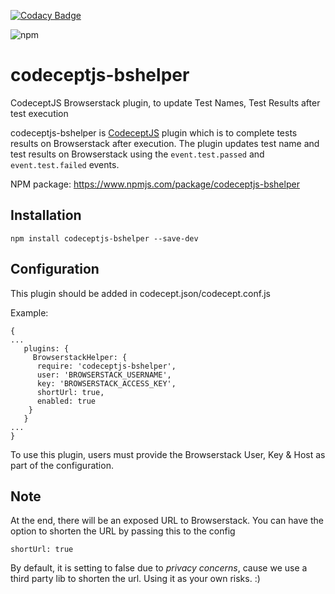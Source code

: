 [![Codacy Badge](https://api.codacy.com/project/badge/Grade/b49908d417c34822a34b36555bcc5bc7)](https://www.codacy.com/manual/PeterNgTr/codeceptjs-bshelper?utm_source=github.com&amp;utm_medium=referral&amp;utm_content=PeterNgTr/codeceptjs-bshelper&amp;utm_campaign=Badge_Grade) 

![npm](https://img.shields.io/npm/v/codeceptjs-bshelper?color=bright%20green)


# codeceptjs-bshelper
CodeceptJS Browserstack plugin, to update Test Names, Test Results after test execution 

codeceptjs-bshelper is [CodeceptJS](https://codecept.io/) plugin which is to complete tests results on Browserstack after execution. The plugin updates test name and
test results on Browserstack using the `event.test.passed` and `event.test.failed` events.

NPM package: <https://www.npmjs.com/package/codeceptjs-bshelper>

## Installation
`npm install codeceptjs-bshelper --save-dev`

## Configuration

This plugin should be added in codecept.json/codecept.conf.js

Example:

```
{
...
   plugins: {
     BrowserstackHelper: {
      require: 'codeceptjs-bshelper',
      user: 'BROWSERSTACK_USERNAME',
      key: 'BROWSERSTACK_ACCESS_KEY',
      shortUrl: true,
      enabled: true
    }
   }
...
}
```
To use this plugin, users must provide the Browserstack User, Key & Host as part of the configuration.

## Note
At the end, there will be an exposed URL to Browserstack. You can have the option to shorten the URL by passing this to the config

```
shortUrl: true
```

By default, it is setting to false due to *privacy concerns*, cause we use a third party lib to shorten the url. Using it as your own risks. :)
